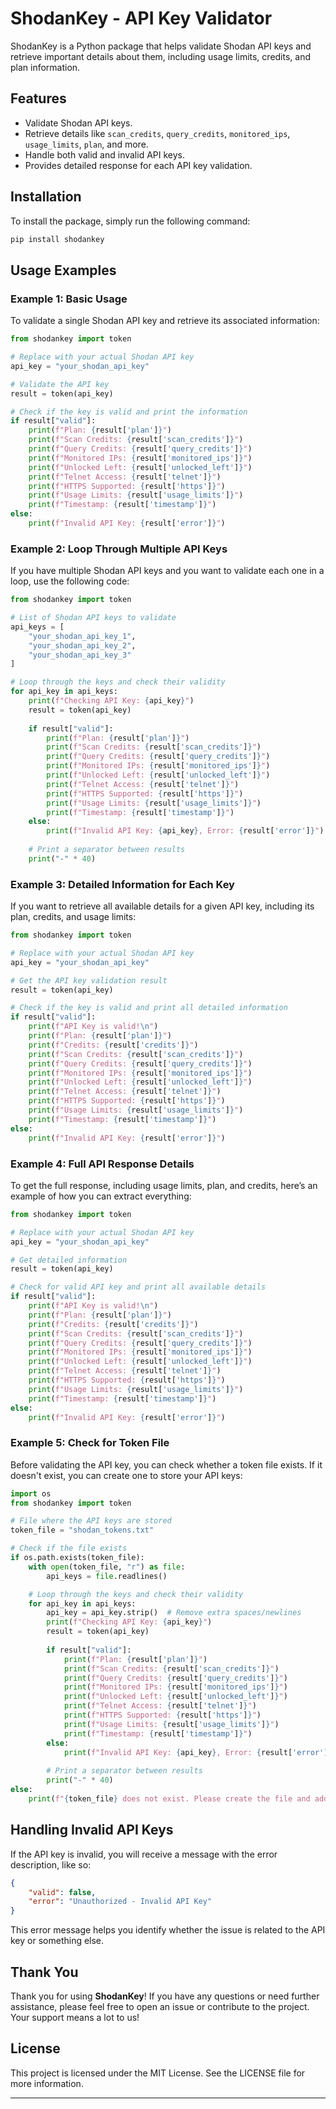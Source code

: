 # ShodanKey - API Key Validator

ShodanKey is a Python package that helps validate Shodan API keys and retrieve important details about them, including usage limits, credits, and plan information.

## Features

- Validate Shodan API keys.
- Retrieve details like `scan_credits`, `query_credits`, `monitored_ips`, `usage_limits`, `plan`, and more.
- Handle both valid and invalid API keys.
- Provides detailed response for each API key validation.

## Installation

To install the package, simply run the following command:

```bash
pip install shodankey
```

## Usage Examples

### Example 1: Basic Usage

To validate a single Shodan API key and retrieve its associated information:

```python
from shodankey import token

# Replace with your actual Shodan API key
api_key = "your_shodan_api_key"

# Validate the API key
result = token(api_key)

# Check if the key is valid and print the information
if result["valid"]:
    print(f"Plan: {result['plan']}")
    print(f"Scan Credits: {result['scan_credits']}")
    print(f"Query Credits: {result['query_credits']}")
    print(f"Monitored IPs: {result['monitored_ips']}")
    print(f"Unlocked Left: {result['unlocked_left']}")
    print(f"Telnet Access: {result['telnet']}")
    print(f"HTTPS Supported: {result['https']}")
    print(f"Usage Limits: {result['usage_limits']}")
    print(f"Timestamp: {result['timestamp']}")
else:
    print(f"Invalid API Key: {result['error']}")
```

### Example 2: Loop Through Multiple API Keys

If you have multiple Shodan API keys and you want to validate each one in a loop, use the following code:

```python
from shodankey import token

# List of Shodan API keys to validate
api_keys = [
    "your_shodan_api_key_1",
    "your_shodan_api_key_2",
    "your_shodan_api_key_3"
]

# Loop through the keys and check their validity
for api_key in api_keys:
    print(f"Checking API Key: {api_key}")
    result = token(api_key)
    
    if result["valid"]:
        print(f"Plan: {result['plan']}")
        print(f"Scan Credits: {result['scan_credits']}")
        print(f"Query Credits: {result['query_credits']}")
        print(f"Monitored IPs: {result['monitored_ips']}")
        print(f"Unlocked Left: {result['unlocked_left']}")
        print(f"Telnet Access: {result['telnet']}")
        print(f"HTTPS Supported: {result['https']}")
        print(f"Usage Limits: {result['usage_limits']}")
        print(f"Timestamp: {result['timestamp']}")
    else:
        print(f"Invalid API Key: {api_key}, Error: {result['error']}")
    
    # Print a separator between results
    print("-" * 40)
```

### Example 3: Detailed Information for Each Key

If you want to retrieve all available details for a given API key, including its plan, credits, and usage limits:

```python
from shodankey import token

# Replace with your actual Shodan API key
api_key = "your_shodan_api_key"

# Get the API key validation result
result = token(api_key)

# Check if the key is valid and print all detailed information
if result["valid"]:
    print(f"API Key is valid!\n")
    print(f"Plan: {result['plan']}")
    print(f"Credits: {result['credits']}")
    print(f"Scan Credits: {result['scan_credits']}")
    print(f"Query Credits: {result['query_credits']}")
    print(f"Monitored IPs: {result['monitored_ips']}")
    print(f"Unlocked Left: {result['unlocked_left']}")
    print(f"Telnet Access: {result['telnet']}")
    print(f"HTTPS Supported: {result['https']}")
    print(f"Usage Limits: {result['usage_limits']}")
    print(f"Timestamp: {result['timestamp']}")
else:
    print(f"Invalid API Key: {result['error']}")
```

### Example 4: Full API Response Details

To get the full response, including usage limits, plan, and credits, here’s an example of how you can extract everything:

```python
from shodankey import token

# Replace with your actual Shodan API key
api_key = "your_shodan_api_key"

# Get detailed information
result = token(api_key)

# Check for valid API key and print all available details
if result["valid"]:
    print(f"API Key is valid!\n")
    print(f"Plan: {result['plan']}")
    print(f"Credits: {result['credits']}")
    print(f"Scan Credits: {result['scan_credits']}")
    print(f"Query Credits: {result['query_credits']}")
    print(f"Monitored IPs: {result['monitored_ips']}")
    print(f"Unlocked Left: {result['unlocked_left']}")
    print(f"Telnet Access: {result['telnet']}")
    print(f"HTTPS Supported: {result['https']}")
    print(f"Usage Limits: {result['usage_limits']}")
    print(f"Timestamp: {result['timestamp']}")
else:
    print(f"Invalid API Key: {result['error']}")
```

### Example 5: Check for Token File

Before validating the API key, you can check whether a token file exists. If it doesn't exist, you can create one to store your API keys:

```python
import os
from shodankey import token

# File where the API keys are stored
token_file = "shodan_tokens.txt"

# Check if the file exists
if os.path.exists(token_file):
    with open(token_file, "r") as file:
        api_keys = file.readlines()

    # Loop through the keys and check their validity
    for api_key in api_keys:
        api_key = api_key.strip()  # Remove extra spaces/newlines
        print(f"Checking API Key: {api_key}")
        result = token(api_key)
        
        if result["valid"]:
            print(f"Plan: {result['plan']}")
            print(f"Scan Credits: {result['scan_credits']}")
            print(f"Query Credits: {result['query_credits']}")
            print(f"Monitored IPs: {result['monitored_ips']}")
            print(f"Unlocked Left: {result['unlocked_left']}")
            print(f"Telnet Access: {result['telnet']}")
            print(f"HTTPS Supported: {result['https']}")
            print(f"Usage Limits: {result['usage_limits']}")
            print(f"Timestamp: {result['timestamp']}")
        else:
            print(f"Invalid API Key: {api_key}, Error: {result['error']}")
        
        # Print a separator between results
        print("-" * 40)
else:
    print(f"{token_file} does not exist. Please create the file and add your Shodan API keys.")
```

## Handling Invalid API Keys

If the API key is invalid, you will receive a message with the error description, like so:

```json
{
    "valid": false,
    "error": "Unauthorized - Invalid API Key"
}
```

This error message helps you identify whether the issue is related to the API key or something else.

## Thank You

Thank you for using **ShodanKey**! If you have any questions or need further assistance, please feel free to open an issue or contribute to the project. Your support means a lot to us!

## License

This project is licensed under the MIT License. See the LICENSE file for more information.

---
